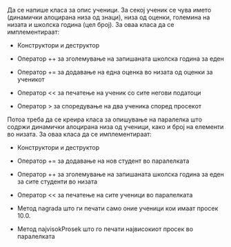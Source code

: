 Да се напише класа за опис ученици. За секој ученик се чува името (динамички алоцирана низа од знаци), низа од оценки, големина на низата и школска година (цел број). За оваа класа да се имплементираат:

- Конструктори и деструктор

- Оператор ++ за зголемување на запишаната школска година за еден
- Оператор += за додавање на една оценка во низата од оценки за ученикот

- Оператор << за печатење на ученик со сите негови податоци

- Оператор > за споредување на два ученика според просекот

Потоа треба да се креира класа за опишување на паралелка што содржи динамички алоцирана низа од ученици, како и број на елементи во низата. За оваа класа да се имплементираат:

- Конструктори и деструктор

- Оператор += за додавање на нов студент во паралелката

- Оператор ++ за зголемување на запишаната школска година за еден за сите студенти во низата

- Оператор << за печатење на сите ученици во паралелката

- Метод nagrada што ги печати само оние ученици кои имаат просек 10.0.

- Метод najvisokProsek што го печати највисокиот просек во паралелката